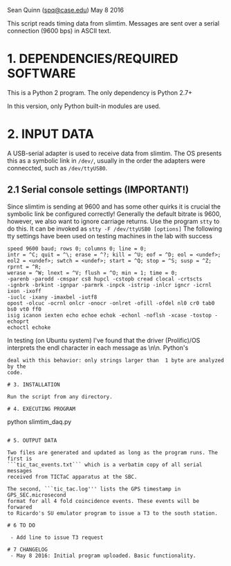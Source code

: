 Sean Quinn (spq@case.edu)
May 8 2016

This script reads timing data from slimtim. Messages are sent over a serial
connection (9600 bps) in ASCII text.

# 1. DEPENDENCIES/REQUIRED SOFTWARE

This is a Python 2 program. The only dependency is Python 2.7+

In this version, only Python built-in modules are used.

# 2. INPUT DATA

A USB-serial adapter is used to receive data from slimtim. The OS presents this
as a symbolic link in ```/dev/```, usually in the order the adapters were
conneccted, such as ```/dev/ttyUSB0```.

## 2.1 Serial console settings (IMPORTANT!)

Since slimtim is sending at 9600 and has some other quirks it is crucial
the symbolic link be configured correctly! Generally the default bitrate is
9600, however, we also want to ignore carriage returns. Use the program
```stty``` to do this. It can be invoked as ```stty -F /dev/ttyUSB0 [options]```
The following tty settings have been used on testing machines in the
lab with success

```
speed 9600 baud; rows 0; columns 0; line = 0;
intr = ^C; quit = ^\; erase = ^?; kill = ^U; eof = ^D; eol = <undef>;
eol2 = <undef>; swtch = <undef>; start = ^Q; stop = ^S; susp = ^Z; rprnt = ^R;
werase = ^W; lnext = ^V; flush = ^O; min = 1; time = 0;
-parenb -parodd -cmspar cs8 hupcl -cstopb cread clocal -crtscts
-ignbrk -brkint -ignpar -parmrk -inpck -istrip -inlcr igncr -icrnl ixon -ixoff
-iuclc -ixany -imaxbel -iutf8
opost -olcuc -ocrnl onlcr -onocr -onlret -ofill -ofdel nl0 cr0 tab0 bs0 vt0 ff0
isig icanon iexten echo echoe echok -echonl -noflsh -xcase -tostop -echoprt
echoctl echoke
```

In testing (on Ubuntu system) I've found that the driver (Prolific)/OS 
interprets the endl character in each message as \n\n. Python's
```readline''' function parses these as separate strings. A hack is used to
deal with this behavior: only strings larger than  1 byte are analyzed by the
code.

# 3. INSTALLATION

Run the script from any directory.

# 4. EXECUTING PROGRAM

```
python slimtim_daq.py
```

# 5. OUTPUT DATA

Two files are generated and updated as long as the program runs. The first is
```tic_tac_events.txt``` which is a verbatim copy of all serial messages
received from TICTaC apparatus at the SBC.

The second, ```tic_tac.log''' lists the GPS timestamp in GPS_SEC.microsecond
format for all 4 fold coincidence events. These events will be forwared
to Ricardo's SU emulator program to issue a T3 to the south station.

# 6 TO DO

 - Add line to issue T3 request

# 7 CHANGELOG
 - May 8 2016: Initial program uploaded. Basic functionality.